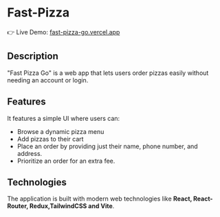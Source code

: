 # Fast-Pizza

👉 Live Demo: [fast-pizza-go.vercel.app](https://fast-pizza-go.vercel.app)

## Description

"Fast Pizza Go" is a web app that lets users order pizzas easily without needing an account or login.

## Features

It features a simple UI where users can:

- Browse a dynamic pizza menu
- Add pizzas to their cart
- Place an order by providing just their name, phone number, and address.
- Prioritize an order for an extra fee.

## Technologies

The application is built with modern web technologies like **React, React-Router, Redux,TailwindCSS and Vite**.
